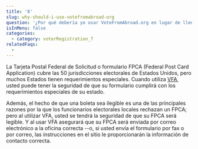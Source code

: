 ```yaml
---
title: '8'
slug: why-should-i-use-votefromabroad-org
question: '¿Por qué debería yo usar VoteFromAbroad.org en lugar de llenar a mano la Tarjeta Postal Federal de Solicitud o formulario FPCA (Federal Post Card Application) en papel?'
isInMenu: false
categories:
  - category: voterRegistration_7
relatedFaqs:
  -
---
```

La Tarjeta Postal Federal de Solicitud o formulario FPCA (Federal Post Card Application) cubre las 50 jurisdicciones electorales de Estados Unidos, pero muchos Estados tienen requerimientos especiales. Cuando utiliza [VFA](/), usted puede tener la seguridad de que su formulario cumplirá con los requerimientos especiales de su estado.

Además, el hecho de que una boleta sea ilegible es una de las principales razones por la que los funcionarios electorales locales rechazan un FPCA; pero al utilizar VFA, usted se tendrá la seguridad de que su FPCA será legible. Y al usar VFA asegurará que su FPCA será enviada por correo electrónico a la oficina correcta --o, si usted envía el formulario por fax o por correo, las instrucciones en el sitio le proporcionarán la información de contacto correcta.